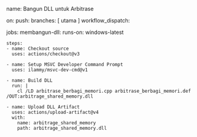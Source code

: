 name: Bangun DLL untuk Arbitrase

on:
  push:
    branches: [ utama ]
  workflow_dispatch:

jobs:
  membangun-dll:
    runs-on: windows-latest

    steps:
    - name: Checkout source
      uses: actions/checkout@v3

    - name: Setup MSVC Developer Command Prompt
      uses: ilammy/msvc-dev-cmd@v1

    - name: Build DLL
      run: |
        cl /LD arbitrase_berbagi_memori.cpp arbitrase_berbagi_memori.def /OUT:arbitrage_shared_memory.dll

    - name: Upload DLL Artifact
      uses: actions/upload-artifact@v4
      with:
        name: arbitrage_shared_memory
        path: arbitrage_shared_memory.dll
